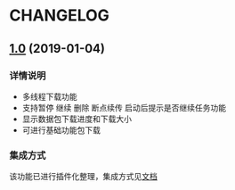 # CHANGELOG

## [1.0](https://git.yihe.io/zhang.han/GridTileDownloadDemo) (2019-01-04)


### 详情说明

- 多线程下载功能
- 支持暂停 继续 删除 断点续传 启动后提示是否继续任务功能
- 显示数据包下载进度和下载大小
- 可进行基础功能包下载

### 集成方式
该功能已进行插件化整理，集成方式见[文档](https://git.yihe.io/zhang.han/GridTileDownloadDemo/src/master/%e9%9b%86%e6%88%90%e6%8c%89%e6%a0%bc%e5%ad%90%e4%b8%8b%e8%bd%bd%e7%93%a6%e7%89%87%e7%9a%84%e6%96%b9%e5%bc%8f.txt)

